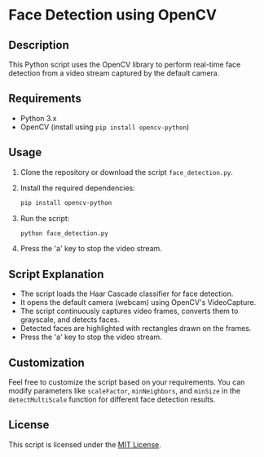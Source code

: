 # Face Detection using OpenCV

## Description

This Python script uses the OpenCV library to perform real-time face detection from a video stream captured by the default camera.

## Requirements

- Python 3.x
- OpenCV (install using `pip install opencv-python`)

## Usage

1. Clone the repository or download the script `face_detection.py`.

2. Install the required dependencies:

    ```bash
    pip install opencv-python
    ```

3. Run the script:

    ```bash
    python face_detection.py
    ```

4. Press the 'a' key to stop the video stream.

## Script Explanation

- The script loads the Haar Cascade classifier for face detection.
- It opens the default camera (webcam) using OpenCV's VideoCapture.
- The script continuously captures video frames, converts them to grayscale, and detects faces.
- Detected faces are highlighted with rectangles drawn on the frames.
- Press the 'a' key to stop the video stream.

## Customization

Feel free to customize the script based on your requirements. You can modify parameters like `scaleFactor`, `minNeighbors`, and `minSize` in the `detectMultiScale` function for different face detection results.

## License

This script is licensed under the [MIT License](LICENSE).

